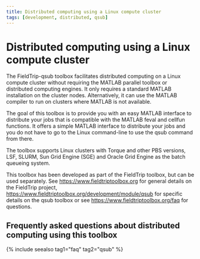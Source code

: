 ```yaml
---
title: Distributed computing using a Linux compute cluster
tags: [development, distributed, qsub]
---
```


# Distributed computing using a Linux compute cluster

The FieldTrip-qsub toolbox facilitates distributed computing on
a Linux compute cluster without requiring the MATLAB parallel toolbox or distributed
computing engines. It only requires a standard MATLAB installation on the
cluster nodes. Alternatively, it can use the MATLAB compiler to run on clusters
where MATLAB is not available.

The goal of this toolbox is to provide you with an easy MATLAB interface to
distribute your jobs that is compatible with the MATLAB feval and cellfun
functions. It offers a simple MATLAB interface to distribute your jobs and you
do not have to go to the Linux command-line to use the qsub command from there.

The toolbox supports Linux clusters with Torque and other PBS versions, LSF, SLURM, Sun
Grid Engine (SGE) and Oracle Grid Engine as the batch queueing
system.

This toolbox has been developed as part of the FieldTrip toolbox, but can be
used separately. See https://www.fieldtriptoolbox.org for general details on the
FieldTrip project, https://www.fieldtriptoolbox.org/development/module/qsub for specific
details on the qsub toolbox or see https://www.fieldtriptoolbox.org/faq for questions.

## Frequently asked questions about distributed computing using this toolbox

{% include seealso tag1="faq" tag2="qsub" %}
